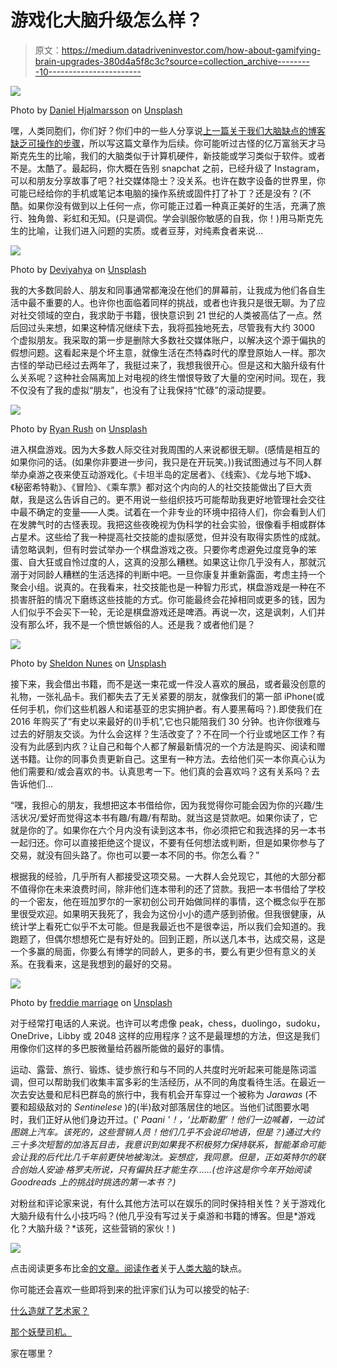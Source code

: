 # 游戏化大脑升级怎么样？

> 原文：<https://medium.datadriveninvestor.com/how-about-gamifying-brain-upgrades-380d4a5f8c3c?source=collection_archive---------10----------------------->

![](img/6b2b45c0697f882e32616ff5e49043a0.png)

Photo by [Daniel Hjalmarsson](https://unsplash.com/photos/41Wuv1xsmGM?utm_source=unsplash&utm_medium=referral&utm_content=creditCopyText) on [Unsplash](https://unsplash.com/search/photos/brain?utm_source=unsplash&utm_medium=referral&utm_content=creditCopyText)

嘿，人类同胞们，你们好？你们中的一些人分享说[上一篇关于我们大脑缺点的博客缺乏可操作的步骤](https://medium.com/datadriveninvestor/shortcomings-of-the-simian-human-brain-2d21d5e603c8)，所以写这篇文章作为后续。你可能听过古怪的亿万富翁天才马斯克先生的比喻，我们的大脑类似于计算机硬件，新技能或学习类似于软件。或者不是。太酷了。最起码，你大概在告别 snapchat 之前，已经升级了 Instagram，可以和朋友分享故事了吧？社交媒体隐士？没关系。也许在数字设备的世界里，你可能已经给你的手机或笔记本电脑的操作系统或固件打了补丁？还是没有？(不酷。如果你没有做到以上任何一点，你可能正过着一种真正美好的生活，充满了旅行、独角兽、彩虹和无知。(只是调侃。学会驯服你敏感的自我，你！)用马斯克先生的比喻，让我们进入问题的实质。或者豆芽，对纯素食者来说…

![](img/eca66b1efb1799355457c18a769d4f98.png)

Photo by [Deviyahya](https://unsplash.com/photos/Ti2QQ36R5dQ?utm_source=unsplash&utm_medium=referral&utm_content=creditCopyText) on [Unsplash](https://unsplash.com/search/photos/sprout?utm_source=unsplash&utm_medium=referral&utm_content=creditCopyText)

我的大多数同龄人、朋友和同事通常都淹没在他们的屏幕前，让我成为他们各自生活中最不重要的人。也许你也面临着同样的挑战，或者也许我只是很无聊。为了应对社交领域的空白，我求助于书籍，很快意识到 21 世纪的人类被高估了一点。然后回过头来想，如果这种情况继续下去，我将孤独地死去，尽管我有大约 3000 个虚拟朋友。我采取的第一步是删除大多数社交媒体账户，以解决这个源于偏执的假想问题。这看起来是个坏主意，就像生活在杰特森时代的摩登原始人一样。那次古怪的举动已经过去两年了，我挺过来了，我想我很开心。但是这和大脑升级有什么关系呢？这种社会隔离加上对电视的终生憎恨导致了大量的空闲时间。现在，我不仅没有了我的虚拟“朋友”，也没有了让我保持“忙碌”的滚动提要。

![](img/67f7d6db43dcd667d61388f5f7e1c112.png)

Photo by [Ryan Rush](https://unsplash.com/photos/8cBr8btnudo?utm_source=unsplash&utm_medium=referral&utm_content=creditCopyText) on [Unsplash](https://unsplash.com/search/photos/brain?utm_source=unsplash&utm_medium=referral&utm_content=creditCopyText)

进入棋盘游戏。因为大多数人际交往对我周围的人来说都很无聊。(感情是相互的如果你问的话。(如果你非要进一步问，我只是在开玩笑。))我试图通过与不同人群举办桌游之夜来使互动游戏化。《卡坦半岛的定居者》、《线索》、《龙与地下城》、《秘密希特勒》、《冒险》、《乘车票》都对这个内向的人的社交技能做出了巨大贡献，我是这么告诉自己的。更不用说一些组织技巧可能帮助我更好地管理社会交往中最不确定的变量——人类。试着在一个非专业的环境中招待人们，你会看到人们在发脾气时的古怪表现。我把这些夜晚视为伪科学的社会实验，很像看手相或群体占星术。这些给了我一种提高社交技能的虚拟感觉，但并没有取得实质性的成就。请忽略讽刺，但有时尝试举办一个棋盘游戏之夜。只要你考虑避免过度竞争的笨蛋、自大狂或自怜过度的人，这真的没那么糟糕。如果这让你几乎没有人，那就沉溺于对同龄人糟糕的生活选择的判断中吧。一旦你康复并重新露面，考虑主持一个聚会小组。说真的。在我看来，社交技能也是一种智力形式，棋盘游戏是一种在不损害肝脏的情况下磨练这些技能的方式。你可能最终会花掉相同或更多的钱，因为人们似乎不会买下一轮，无论是棋盘游戏还是啤酒。再说一次，这是讽刺，人们并没有那么坏，我不是一个愤世嫉俗的人。还是我？或者他们是？

![](img/e661282c3eb75aa619c7361f400a005e.png)

Photo by [Sheldon Nunes](https://unsplash.com/photos/T35fIhhUK1c?utm_source=unsplash&utm_medium=referral&utm_content=creditCopyText) on [Unsplash](https://unsplash.com/search/photos/boardgame?utm_source=unsplash&utm_medium=referral&utm_content=creditCopyText)

接下来，我会借出书籍，而不是送一束花或一件没人喜欢的展品，或者最没创意的礼物，一张礼品卡。我们都失去了无关紧要的朋友，就像我们的第一部 iPhone(或任何手机，你们这些机器人和诺基亚的忠实拥护者。有人要黑莓吗？).即使我们在 2016 年购买了“有史以来最好的(I)手机”,它也只能陪我们 30 分钟。也许你很难与过去的好朋友交谈。为什么会这样？生活改变了？不在同一个行业或地区工作？有没有为此感到内疚？让自己和每个人都了解最新情况的一个方法是购买、阅读和赠送书籍。让你的同事负责更新自己。这里有一种方法。去给他们买一本你真心认为他们需要和/或会喜欢的书。认真思考一下。他们真的会喜欢吗？这有关系吗？去告诉他们…

“嘿，我担心的朋友，我想把这本书借给你，因为我觉得你可能会因为你的兴趣/生活状况/爱好而觉得这本书有趣/有趣/有帮助。就当这是贷款吧。如果你读了，它就是你的了。如果你在六个月内没有读到这本书，你必须把它和我选择的另一本书一起归还。你可以直接拒绝这个提议，不要有任何想法或判断，但是如果你参与了交易，就没有回头路了。你也可以要一本不同的书。你怎么看？”

根据我的经验，几乎所有人都接受这项交易。一大群人会兑现它，其他的大部分都不值得你在未来浪费时间，除非他们连本带利的还了贷款。我把一本书借给了学校的一个密友，他在班加罗尔的一家初创公司开始做同样的事情，这个概念似乎在那里很受欢迎。如果明天我死了，我会为这份小小的遗产感到骄傲。但我很健康，从统计学上看死亡似乎不太可能。但是我最近也不是很幸运，所以我们会知道的。我跑题了，但偶尔想想死亡是有好处的。回到正题，所以送几本书，达成交易，这是一个多赢的局面，你要么有博学的同龄人，更多的书，要么有更少但有意义的关系。在我看来，这是我想到的最好的交易。

![](img/9e82021fd67f8dcea723dbb61722e0cf.png)

Photo by [freddie marriage](https://unsplash.com/photos/w8JiSVyjy-8?utm_source=unsplash&utm_medium=referral&utm_content=creditCopyText) on [Unsplash](https://unsplash.com/search/photos/books?utm_source=unsplash&utm_medium=referral&utm_content=creditCopyText)

对于经常打电话的人来说。也许可以考虑像 peak，chess，duolingo，sudoku，OneDrive，Libby 或 2048 这样的应用程序？这不是最理想的方法，但这是我们用像你们这样的多巴胺微量给药器所能做的最好的事情。

运动、露营、旅行、锻炼、徒步旅行和与不同的人共度时光听起来可能是陈词滥调，但可以帮助我们收集丰富多彩的生活经历，从不同的角度看待生活。在最近一次去安达曼和尼科巴群岛的旅行中，我有机会开车穿过一个被称为 *Jarawas* (不要和超级敌对的 *Sentinelese* )的(半)敌对部落居住的地区。当他们试图要水喝时，我们正好从他们身边开过。(' *Paani '！，‘比斯勒里’！他们一边喊着，一边试图跳上汽车。该死的，这些营销人员！他们几乎不会说印地语，但是？)通过大约三十多次短暂的加洛瓦目击，我意识到如果我不积极努力保持联系，智能革命可能会让我的后代比几千年前更快地被淘汰。妄想症，我同意。但是，正如英特尔的联合创始人安迪·格罗夫所说，只有偏执狂才能生存……(也许这是你今年开始阅读 Goodreads 上的挑战时挑选的第一本书？)*

对粉丝和评论家来说，有什么其他方法可以在娱乐的同时保持相关性？关于游戏化大脑升级有什么小技巧吗？(他几乎没有写过关于桌游和书籍的博客。但是*游戏化？大脑升级？*该死，这些营销的家伙！)

![](img/4d7267f64549070c6476161822177990.png)

点击阅读更多布比金[的文章。阅读](https://medium.com/@bubbykin)[作者](https://medium.com/@bubbykin)关于[人类大脑](https://medium.com/datadriveninvestor/shortcomings-of-the-simian-human-brain-2d21d5e603c8)的缺点。

你可能还会喜欢一些即将到来的批评家们认为可以接受的帖子:

[什么造就了艺术家？](https://medium.com/@bubbykin/what-makes-an-artist-48752ae7699)

[那个妖孽司机。](https://medium.com/@bubbykin/the-uber-driver-2f4f2902faf0)

家在哪里？